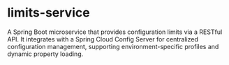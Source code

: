 # limits-service
A Spring Boot microservice that provides configuration limits via a RESTful API. It integrates with a Spring Cloud Config Server for centralized configuration management, supporting environment-specific profiles and dynamic property loading.
